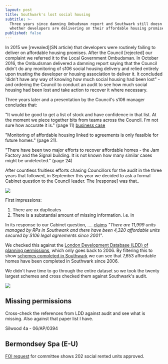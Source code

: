 ```yaml
---
layout: post
title: Southwark's lost social housing
subtitle: >-
  Three years since damning Ombudsman report and Southwark still doesn't know
  whether developers are delivering on their affordable housing promises.
published: false
---
```

In 2015 we [revealed](SN article) that developers were routinely failing to deliver on affordable housing promises. After the Council [rejected] our complaint we referred it to the Local Government Ombudsman. In October 2016, the Ombudsman delivered a damning report saying that the Council didn't do any monitoring of s106 social housing delivery and relied entirely upon trusting the developer or housing association to deliver it. It concluded 'didn't have any way of knowing how much social housing had been lost" - and ordering the Council to conduct an audit to see how much social housing had been lost and take action to recover it where necessary.

Three years later and a presentation by the Council's s106 manager concludes that:

"It would be good to get a list of stock and have confidence in that list. At the moment we piece together bits from teams across the Council. I'm not sure how accurate it is." (page 11) [business case](https://www.southwark.gov.uk/assets/attach/10952/20190904_AH-Monitoring-Business-Case-for-Alpha-PUBLISH.pdf)

"Monitoring of affordable housing linked to agreements is only feasible for future homes." (page 21).

"There have been two major efforts to recover affordable homes - the Jam Factory and the Signal building. It is not known how many similar cases might be undetected." (page 24)


After countless fruitless efforts chasing Councillors for the audit in the three years that followed, in September this year we decided to ask a formal Cabinet question to the Council leader. The [response] was that..

![](http://35percent.org/img/lddextract.png)

First impressions:

1. There are xx duplicates
2. There is a substantial amount of missing information. i.e. in 

In its response to our Cabinet question, .... [claims](https://www.southwark.gov.uk/planning-and-building-control/planning-policy-and-transport-policy/authority-monitoring-report/housing?chapter=7) _"There are 11,999 units managed by RPs in Southwark and there have been 4,320 affordable units secured by S106 legal agreements since 2001"_.

We checked this against the [London Development Database (LDD) of planning permissions](https://data.london.gov.uk/dataset/planning-permissions-on-the-london-development-database--ldd-), which only goes back to 2006. By filtering this to show [schemes completed in Southwark](http://35percent.org/img/LDD_Southwark.xlsx) we can see that 7,653 affordable homes have been completed in Southwark since 2006.

We didn't have time to go through the entire dataset so we took the twenty largest schemes and cross checked them against Southwark's audit.

![](http://35percent.org/img/audit_extract.png)

## Missing permissions
Cross-check the references from LDD against audit and see what is missing.
Also against that paper list I have.

Silwood 4a - 06/AP/0394

## Bermondsey Spa (E-U)

[FOI request](https://www.whatdotheyknow.com/request/625078/response/1566350/attach/3/Item%204%20report.pdf) for committee shows 202 social rented units approved. 
